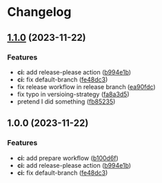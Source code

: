 # Changelog

## [1.1.0](https://github.com/grafana/loki-release/compare/v1.0.0...v1.1.0) (2023-11-22)


### Features

* **ci:** add release-please action ([b994e1b](https://github.com/grafana/loki-release/commit/b994e1bb5a36e7f6e1f0134a1ea104143d0bce3f))
* **ci:** fix default-branch ([fe48dc3](https://github.com/grafana/loki-release/commit/fe48dc34c4e9cbfc42d5afff5ad79c0b1daf464a))
* fix release workflow in release branch ([ea90fdc](https://github.com/grafana/loki-release/commit/ea90fdc1520283bd4c1ae0a7e9f81e3b355e7e00))
* fix typo in versioing-strategy ([fa8a3d5](https://github.com/grafana/loki-release/commit/fa8a3d5140efaf807cb1175fcf41491ece9d69f0))
* pretend I did something ([fb85235](https://github.com/grafana/loki-release/commit/fb8523507c35fbc18410d42cacb2ce1296b82a50))

## 1.0.0 (2023-11-22)


### Features

* **ci:** add prepare workflow ([b100d6f](https://github.com/grafana/loki-release/commit/b100d6fe25669928cb023e4b869af0cfe353b7b1))
* **ci:** add release-please action ([b994e1b](https://github.com/grafana/loki-release/commit/b994e1bb5a36e7f6e1f0134a1ea104143d0bce3f))
* **ci:** fix default-branch ([fe48dc3](https://github.com/grafana/loki-release/commit/fe48dc34c4e9cbfc42d5afff5ad79c0b1daf464a))
